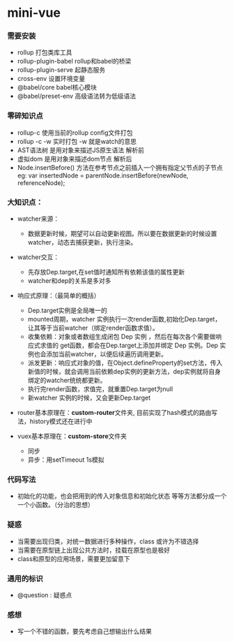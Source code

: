 # mini-vue

### 需要安装

+ rollup 打包类库工具
+ rollup-plugin-babel rollup和babel的桥梁
+ rollup-plugin-serve 起静态服务
+ cross-env 设置环境变量
+ @babel/core babel核心模块
+ @babel/preset-env  高级语法转为低级语法

### 零碎知识点 
+ rollup-c 使用当前的rollup config文件打包
+ rollup -c -w 实时打包 -w 就是watch的意思
+ AST语法树 是用对象来描述JS原生语法 解析前
+ 虚拟dom 是用对象来描述dom节点 解析后
+ Node.insertBefore() 方法在参考节点之前插入一个拥有指定父节点的子节点 eg: var insertedNode = parentNode.insertBefore(newNode, referenceNode);

### 大知识点：
+ watcher来源：
    - 数据更新时候，期望可以自动更新视图。所以要在数据更新的时候设置watcher，动态去捕获更新，执行渲染。
+ watcher交互：
    - 先存放Dep.target,在set值时通知所有依赖该值的属性更新
    - watcher和dep的关系是多对多

+ 响应式原理：（最简单的概括）
    - Dep.target实例是全局唯一的
    - mounted周期，watcher 实例执行一次render函数,初始化Dep.target，让其等于当前watcher（绑定render函数求值）。
    - 收集依赖：对象或者数组生成闭包 Dep 实例 ，然后在每次各个需要做响应式求值的 get函数，都会在Dep.target上添加并绑定 Dep 实例。Dep 实例也会添加当前watcher，以便后续遍历调用更新。
    - 派发更新：响应式对象的值，在Object.defineProperty的set方法，传入新值的时候，就会调用当前依赖dep实例的更新方法，dep实例就将自身绑定的watcher统统都更新。
    - 执行完render函数，求值完，就重置Dep.target为null
    - 新watcher 实例的时候，又会更新Dep.target

+ router基本原理在：**custom-router**文件夹, 目前实现了hash模式的路由写法，history模式还在进行中

+ vuex基本原理在：**custom-store**文件夹
    - 同步
    - 异步：用setTimeout 1s模拟



### 代码写法
+ 初始化的功能，也会把用到的传入对象信息和初始化状态 等等方法都分成一个一个小函数。（分治的思想）

### 疑惑
+ 当需要出现归类，对统一数据进行多种操作，class 或许为不错选择
+ 当需要在原型链上出现公共方法时，挂载在原型也是极好
+ class和原型的应用场景，需要更加留意下

### 通用的标识
+ @question : 疑惑点

### 感想
+ 写一个不错的函数，要先考虑自己想输出什么结果


